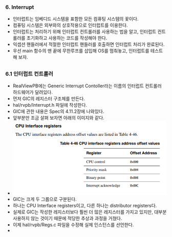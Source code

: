 ### 6. Interrupt

- 인터럽트는 임베디드 시스템을 표함한 모든 컴퓨팅 시스템의 꽃이다.
- 컴퓨팅 시스템은 외부와의 상호작용으로 인터럽트를 이용한다.
- 인터럽트는 처리하기 위해 인터럽트 컨트롤러를 사용하는 법을 알고, 인터럽트 컨트롤러를 초기화하고 사용하는 코드를 작성해야 한다.
- 익셉션 핸들러에서 적절한 인터럽트 핸들러를 호출하면 인터럽트 처리가 완료된다.
- 우선 main 함수의 맨 끝에 무한루프를 삽입해 OS를 멈춰놓고, 인터럽트를 테스트해 보자.
##
### 6.1 인터럽트 컨트롤러
- RealViewPB에는 Generic Interrupt Contoller라는 이름의 인터럽트 컨트롤러 하드웨어가 달려있다.
- 먼저 GIC의 레지스터 구조체를 만든다.
-  hal/rvpb/Interrupt.h 파일에 작성한다.
- GIC에 관한 내용은 Spec의 4.11.2장에 나와있다.
- 앞부분만 조금 살펴 보자면 아래의 이미지와 같다.
- ![GCC 설치확인 이미지](./img/GIC.png)
-  GIC는 크게 두 그룹으로 구분된다. 
- 하나는 CPU Interface registers이고, 다른 하나는 distributor registers다.
- 실제로 GIC는 작성한 레지스터보다 훨씬 더 많은 레지스터를 가지고 있지만, 대부분 사용하지 않는 것이기 때문에 적당한 추상과 과정을 거쳤다.
- 이제 hal/rvpb/Regs.c 파일을 수정해 실제 인스턴스를 선언한다.
- 
<!--stackedit_data:
eyJoaXN0b3J5IjpbMTc5Mzc5NjUxOSwxMjY4NDEwNjU4LDE3NT
IzOTY0ODcsLTE3NDI4NjQxNCwxNTkyOTcxODczLDEyNjcyMTM3
NzddfQ==
-->